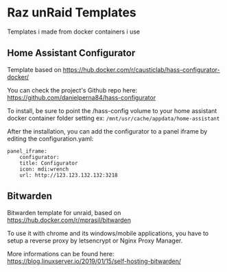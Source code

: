 # Raz unRaid Templates
Templates i made from docker containers i use

## Home Assistant Configurator

Template based on https://hub.docker.com/r/causticlab/hass-configurator-docker/

You can check the project's Github repo here: https://github.com/danielperna84/hass-configurator

To install, be sure to point the /hass-config volume to your home assistant docker container folder setting
ex: `/mnt/usr/cache/appdata/home-assistant`


After the installation, you can add the configurator to a panel iframe by editing the configuration.yaml:

    panel_iframe:
        configurator:
        title: Configurator
        icon: mdi:wrench
        url: http://123.123.132.132:3218

## Bitwarden

Bitwarden template for unraid, based on https://hub.docker.com/r/mprasil/bitwarden

To use it with chrome and its windows/mobile applications, you have to setup a reverse proxy by letsencrypt or Nginx Proxy Manager.

More informations can be found here: https://blog.linuxserver.io/2019/01/15/self-hosting-bitwarden/
